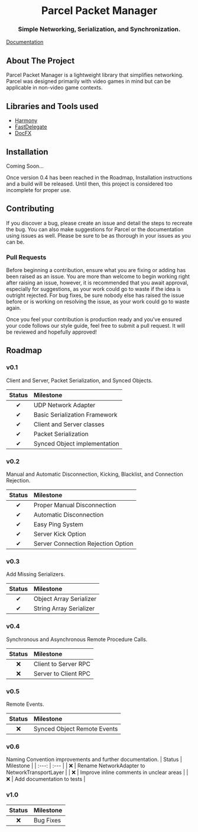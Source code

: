 <br />
<div align="center">
  <h1>Parcel Packet Manager</h1>
  <h3 align="center">Simple Networking, Serialization, and Synchronization.</h3>
</div>

<a href="https://teegankrieger.github.io/Parcel-Packet-Manager/index.html">Documentation</a>

<!-- ABOUT THE PROJECT -->
## About The Project

Parcel Packet Manager is a lightweight library that simplifies networking. Parcel was designed primarily with video games in mind but can be applicable in non-video game contexts.

## Libraries and Tools used

* [Harmony](https://github.com/pardeike/Harmony)
* [FastDelegate](https://github.com/coder0xff/FastDelegate.Net)
* [DocFX](https://github.com/dotnet/docfx)


## Installation

Coming Soon...

Once version 0.4 has been reached in the Roadmap, Installation instructions and a build will be released. Until then, this project is considered too incomplete for proper use.

## Contributing

If you discover a bug, please create an issue and detail the steps to recreate the bug. You can also make suggestions for Parcel or the documentation using issues as well. Please be sure to be as thorough in your issues as you can be.

### Pull Requests

Before beginning a contribution, ensure what you are fixing or adding has been raised as an issue. You are more than welcome to begin working right after raising an issue, however, it is recommended that you await approval, especially for suggestions, as your work could go to waste if the idea is outright rejected. For bug fixes, be sure nobody else has raised the issue before or is working on resolving the issue, as your work could go to waste again.

Once you feel your contribution is production ready and you've ensured your code follows our style guide, feel free to submit a pull request. It will be reviewed and hopefully approved! 

## Roadmap

<!-- v0.1 - Initial Commit - Packet Transmission and Synced Objects work. -->
<!-- v0.2 - Disconnection - Manual and Automatic disconnection, kicking, blacklist/reject before join. -->
<!-- v0.3 - More Serializers - Add most missing serializers such as object[] -->
<!-- v0.4 - Remote Procedure Calls - Introduce RPCs -->
<!-- v0.5 - Remote Events - Introduce Remote Events -->
<!-- v0.6 - Documentation Improvements - Rename some things and improve documentation -->
<!-- v0.7 - v0.9 - Left open for bug fixes and additional features>

<!-- v1.0 - Full Release - Minimal Bugs, Synced Objects, RPCs, Remote Events,  -->

### v0.1
Client and Server, Packet Serialization, and Synced Objects.

| Status | Milestone | 
| :---: | :--- |
| ✔ | UDP Network Adapter |
| ✔ | Basic Serialization Framework |
| ✔ | Client and Server classes |
| ✔ | Packet Serialization |
| ✔ | Synced Object implementation |

### v0.2
Manual and Automatic Disconnection, Kicking, Blacklist, and Connection Rejection.

| Status | Milestone | 
| :---: | :--- |
| ✔ | Proper Manual Disconnection |
| ✔ | Automatic Disconnection |
| ✔ | Easy Ping System |
| ✔ | Server Kick Option | 
| ✔ | Server Connection Rejection Option |

### v0.3
Add Missing Serializers.

| Status | Milestone |
| :---: | :--- |
| ✔ | Object Array Serializer |
| ✔ | String Array Serializer |


### v0.4
Synchronous and Asynchronous Remote Procedure Calls.

| Status | Milestone |
| :---: | :--- |
| ❌ | Client to Server RPC |
| ❌ | Server to Client RPC |

### v0.5
Remote Events.

| Status | Milestone |
| :---: | :--- |
| ❌ | Synced Object Remote Events |

### v0.6
Naming Convention improvements and further documentation.
| Status | Milestone |
| :---: | :--- |
| ❌ | Rename NetworkAdapter to NetworkTransportLayer |
| ❌ | Improve inline comments in unclear areas |
| ❌ | Add documentation to tests |

### v1.0

| Status | Milestone |
| :---: | :--- |
| ❌ | Bug Fixes |
